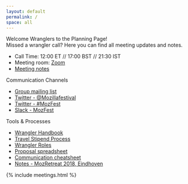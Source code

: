 ```yaml
---
layout: default
permalink: /
space: all
---
```

<section class="space">
 <div class="space__title">Welcome Wranglers to the Planning Page!</div>
 <div class="space__subtitle">Missed a wrangler call? Here you can find all meeting updates and notes.</div>
 <div class="space__content">
  <ul class="space__notes">
    <li class="space__note">
      Call Time: 12:00 ET // 17:00 BST // 21:30 IST
    </li>
    <li class="space__note">
      Meeting room:
      <a
        href="https://zoom.us/j/258394125"
        target="_blank"
      >
        Zoom
      </a>
    </li>
    <li class="space__note">
      <a
        href="https://docs.google.com/document/d/1hSrBi1gLt9_iMABm2eQv9DqhuRVUBPrJSmdd_kF4XvY/edit?usp=sharing"
        target="_blank"
      >
        Meeting notes
      </a>
    </li>
  </ul>

  <div class="space__subtitle">Communication Channels</div>

  <ul class="space__notes">
    <li>
      <a href="mailto:sessions@mozilla.org">Group mailing list</a>
    </li>
    <li>
      <a href="https://twitter.com/Mozillafestival" target="_blank">Twitter - @Mozillafestival</a>
    </li>
    <li>
      <a href="https://twitter.com/search?q=%23mozfest" target="_blank">Twitter - #MozFest</a>
    </li>
    <li>
      <a href="https://mozfest.slack.com" target="_blank">Slack - MozFest</a>
    </li>
  </ul>

  <div class="space__subtitle">Tools & Processes</div>

  <ul class="space__notes">
    <li>
      <a
        href="https://docs.google.com/document/d/1qKVvwquieSEpq9lpeJxQ9MJrH2NPch01MTZna4BeyZA/edit#heading=h.ynkphm5s5z2q"
        target="_blank"
      >
        Wrangler Handbook
      </a>
    </li>
    <li>
      <a href="https://docs.google.com/document/d/1qs7pTUb-GxHHKURLXmBwQ6nGuLKsiWp-2-3jzYe5iF8/edit" target="_blank">
        Travel Stipend Process
      </a>
    </li>
    <li>
      <a href="https://docs.google.com/document/d/1dcW7SswiIWoYZfunUlu93GlcAGSQJBf9SaCrgu_ZTuw/edit" target="_blank">
        Wrangler Roles
      </a>
    </li>
    <li class="space__note">
      <a
        href="https://docs.google.com/spreadsheets/d/1ywwrf8iKjtZmt3AOeqfY_Xybh-cevnFft_5YgGwk_m4/edit?ts=5b197f87#gid=0"
        target="_blank"
      >
        Proposal spreadsheet
      </a>
    </li>
    <li class="space__note">
      <a
        href="https://docs.google.com/document/d/1-_dszm-7RjtKn8KOF56HDv8NKOmWFWz_2QFEonAfrP4/edit#"
        target="_blank"
      >
        Communication cheatsheet
      </a>
    </li>
    <li>
      <a
        href="https://docs.google.com/document/d/1tM2N6WPUpIQMx0-Sf0sel3m4QqCMCs4MGEHwoCEwUyU/edit?usp=sharing"
        target="_blank"
      >
        Notes - MozRetreat 2018, Eindhoven
      </a>
    </li>
  </ul>

  <section class="space__metings">
    {% include meetings.html %}
  </section>
 </div>
</section>
